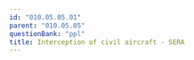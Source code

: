 ```yaml
---
id: "010.05.05.01"
parent: "010.05.05"
questionBank: "ppl"
title: Interception of civil aircraft - SERA
---
```

